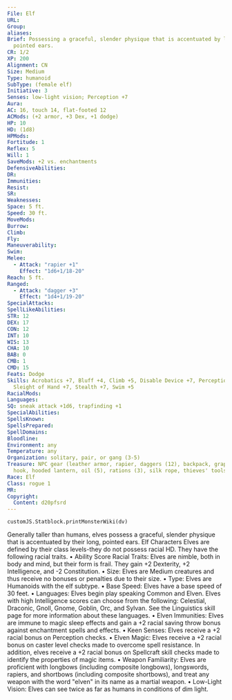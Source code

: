 ```yaml
---
File: Elf
URL:
Group:
aliases:
Brief: Possessing a graceful, slender physique that is accentuated by long,
  pointed ears.
CR: 1/2
XP: 200
Alignment: CN
Size: Medium
Type: humanoid
SubType: (female elf)
Initiative: 3
Senses: low-light vision; Perception +7
Aura:
AC: 16, touch 14, flat-footed 12
ACMods: (+2 armor, +3 Dex, +1 dodge)
HP: 10
HD: (1d8)
HPMods:
Fortitude: 1
Reflex: 5
Will: 1
SaveMods: +2 vs. enchantments
DefensiveAbilities:
DR:
Immunities:
Resist:
SR:
Weaknesses:
Space: 5 ft.
Speed: 30 ft.
MoveMods:
Burrow:
Climb:
Fly:
Maneuverability:
Swim:
Melee: 
  - Attack: "rapier +1"
    Effect: "1d6+1/18-20"
Reach: 5 ft.
Ranged: 
  - Attack: "dagger +3"
    Effect: "1d4+1/19-20"
SpecialAttacks:
SpellLikeAbilities:
STR: 12
DEX: 17
CON: 12
INT: 10
WIS: 13
CHA: 10
BAB: 0
CMB: 1
CMD: 15
Feats: Dodge
Skills: Acrobatics +7, Bluff +4, Climb +5, Disable Device +7, Perception +7,
  Sleight of Hand +7, Stealth +7, Swim +5
RacialMods:
Languages:
SQ: sneak attack +1d6, trapfinding +1
SpecialAbilities:
SpellsKnown:
SpellsPrepared:
SpellDomains:
Bloodline:
Environment: any
Temperature: any
Organization: solitary, pair, or gang (3-5)
Treasure: NPC gear (leather armor, rapier, daggers (12), backpack, grappling
  hook, hooded lantern, oil (5), rations (3), silk rope, thieves' tools, 25 gp)
Race: Elf
Class: rogue 1
MR:
Copyright:
  Content: d20pfsrd
---
```

```dataviewjs
customJS.Statblock.printMonsterWiki(dv)
```
Generally taller than humans, elves possess a graceful, slender
  physique that is accentuated by their long, pointed ears.   Elf Characters
  Elves are defined by their class levels-they do not possess racial HD. They
  have the following racial traits.  • Ability Score Racial Traits: Elves are
  nimble, both in body and mind, but their form is frail. They gain +2
  Dexterity, +2 Intelligence, and -2 Constitution.  • Size: Elves are Medium
  creatures and thus receive no bonuses or penalties due to their size.  • Type:
  Elves are Humanoids with the elf subtype.  • Base Speed: Elves have a base
  speed of 30 feet.  • Languages: Elves begin play speaking Common and Elven.
  Elves with high Intelligence scores can choose from the following: Celestial,
  Draconic, Gnoll, Gnome, Goblin, Orc, and Sylvan. See the Linguistics skill
  page for more information about these languages.  • Elven Immunities: Elves
  are immune to magic sleep effects and gain a +2 racial saving throw bonus
  against enchantment spells and effects.   • Keen Senses: Elves receive a +2
  racial bonus on Perception checks.   • Elven Magic: Elves receive a +2 racial
  bonus on caster level checks made to overcome spell resistance. In addition,
  elves receive a +2 racial bonus on Spellcraft skill checks made to identify
  the properties of magic items.   • Weapon Familiarity: Elves are proficient
  with longbows (including composite longbows), longswords, rapiers, and
  shortbows (including composite shortbows), and treat any weapon with the word
  "elven" in its name as a martial weapon.  • Low-Light Vision: Elves can see
  twice as far as humans in conditions of dim light.
